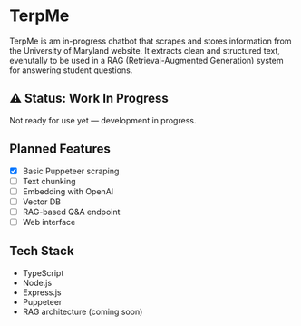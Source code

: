 # TerpMe

TerpMe is am in-progress chatbot that scrapes and stores information from the University of Maryland website.
It extracts clean and structured text, evenutally to be used in a RAG (Retrieval-Augmented Generation) system for answering student questions.

## ⚠️ Status: Work In Progress

Not ready for use yet — development in progress.

## Planned Features

- [x] Basic Puppeteer scraping
- [ ] Text chunking
- [ ] Embedding with OpenAI
- [ ] Vector DB
- [ ] RAG-based Q&A endpoint
- [ ] Web interface

## Tech Stack

- TypeScript
- Node.js
- Express.js
- Puppeteer
- RAG architecture (coming soon)
